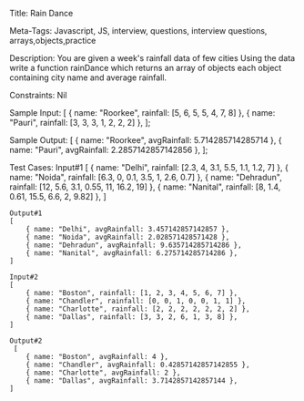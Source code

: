 Title: 
Rain Dance

Meta-Tags:
Javascript, JS, interview, questions, interview questions, arrays,objects,practice

Description:
You are given a week's rainfall data of few cities 
Using the data write a function rainDance which returns an array of objects each object containing city name and average rainfall.

Constraints:
Nil

Sample Input:
[
  { name: "Roorkee", rainfall: [5, 6, 5, 5, 4, 7, 8] },
  { name: "Pauri", rainfall: [3, 3, 3, 1, 2, 2, 2] },
];

Sample Output:
[
  { name: "Roorkee", avgRainfall: 5.714285714285714 },
  { name: "Pauri", avgRainfall: 2.2857142857142856 },
];

Test Cases:
    Input#1
    [
        { name: "Delhi", rainfall: [2.3, 4, 3.1, 5.5, 1.1, 1.2, 7] },
        { name: "Noida", rainfall: [6.3, 0, 0.1, 3.5, 1, 2.6, 0.7] },
        { name: "Dehradun", rainfall: [12, 5.6, 3.1, 0.55, 11, 16.2, 19] },
        { name: "Nanital", rainfall: [8, 1.4, 0.61, 15.5, 6.6, 2, 9.82] },
    ]

    Output#1
    [   
        { name: "Delhi", avgRainfall: 3.457142857142857 },
        { name: "Noida", avgRainfall: 2.028571428571428 },
        { name: "Dehradun", avgRainfall: 9.635714285714286 },
        { name: "Nanital", avgRainfall: 6.275714285714286 },
    ]

    Input#2
    [
        { name: "Boston", rainfall: [1, 2, 3, 4, 5, 6, 7] },
        { name: "Chandler", rainfall: [0, 0, 1, 0, 0, 1, 1] },
        { name: "Charlotte", rainfall: [2, 2, 2, 2, 2, 2, 2] },
        { name: "Dallas", rainfall: [3, 3, 2, 6, 1, 3, 8] },
    ]

    Output#2
     [
        { name: "Boston", avgRainfall: 4 },
        { name: "Chandler", avgRainfall: 0.42857142857142855 },
        { name: "Charlotte", avgRainfall: 2 },
        { name: "Dallas", avgRainfall: 3.7142857142857144 },
    ]

